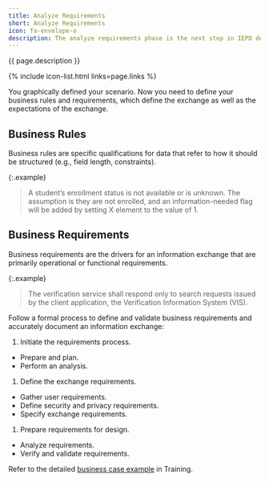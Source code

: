 ```yaml
---
title: Analyze Requirements
short: Analyze Requirements
icon: fa-envelope-o
description: The analyze requirements phase is the next step in IEPD development.  
---
```


{{ page.description }}

{% include icon-list.html links=page.links %}

You graphically defined your scenario. Now you need to define your business rules and requirements, which define the exchange as well as the expectations of the exchange.

## Business Rules

Business rules are specific qualifications for data that refer to how it should be structured (e.g., field length, constraints).

{:.example}
>
> A student’s enrollment status is not available or is unknown. The assumption is they are not enrolled, and an information-needed flag will be added by setting X element to the value of 1.

## Business Requirements

Business requirements are the drivers for an information exchange that are primarily operational or functional requirements.

{:.example}
>
> The verification service shall respond only to search requests issued by the client application, the Verification Information System (VIS).

Follow a formal process to define and validate business requirements and accurately document an information exchange:

1. Initiate the requirements process.
- Prepare and plan.
- Perform an analysis.

1. Define the exchange requirements.
- Gather user requirements.
- Define security and privacy requirements.
- Specify exchange requirements.

1. Prepare requirements for design.
- Analyze requirements.
- Verify and validate requirements.

Refer to the detailed [business case example](/training/iepd-developer/analyze-requirements) in Training.